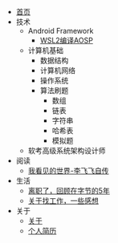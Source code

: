 <!-- _navbar.md -->
- [首页](/)
- 技术
  - Android Framework
      - [WSL2编译AOSP](/TechArticles/AndroidFramework/Wsl2CompileAOSP/index.md)
  - 计算机基础
    - 数据结构
    - 计算机网络
    - 操作系统
    - 算法刷题
      - 数组
      - 链表
      - 字符串
      - 哈希表
      - 模拟题
  - 软考高级系统架构设计师  
- 阅读
  - [我看见的世界-李飞飞自传](/ReadBooks/我看见的世界-李飞飞自传/index.md)
- 生活
  - [离职了，回顾在字节的5年]()
  - [关于找工作，一些感想]()
- 关于
  - [关于](/About/about.md)
  - [个人简历](/About/resume.md)